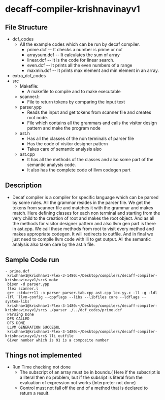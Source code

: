 # decaff-compiler-krishnavinayv1

## File Structure
- dcf_codes
  - All the example codes which can be run by decaf compiler.
    - prime.dcf -- It checks a number is prime or not
    - arraysum.dcf -- It calculates the sum of array
    - linear.dcf -- It is the code for linear search.
    - even.dcf -- It prints all the even numbers of a range
    - maxmin.dcf -- It prints max element and min element in an array.
- extra_dcf_codes
- src
  - Makefile: 
    - A makefile to compile and to make executable
  - scanner.l:
    - File to return tokens by comparing the input text
  - parser.ypp
    - Reads the input and get tokens from scanner file and creates root node.
    - File which contains all the grammars and calls the visitor design pattern and make the program node
  - ast.h
    - Has all the classes of the non terminals of parser file
    - Has the code of visitor designer pattern
    - Takes care of semantic analysis also
  - ast.cpp
    - It has all the methods of the classes and also some part of the semantic analysis code.
    - It also has the complete code of llvm codegen part
   
 ## Description
  - Decaf compiler is a compiler for specific language which can be parsed by some rules. All the grammar resides in the parser file. We get the tokens from scanner file and matches it with the grammar and makes match. Here defining classes for each non terminal and starting from the very child to the creation of root and makes the root object. And as all the methods for visitor designer pattern and also llvm gen part is there in ast.cpp. We call those methods from root to visit every method and makes appropriate codegen. It will redirects to outfile. And in final we just need to compile llvm code with lli to get output. All the semantic analysis also taken care by the ast.h file.
  
 ## Sample Code run
 ```
 - prime.dcf
  krishnav1@krishnav1-Flex-3-1480:~/Desktop/compilers/decaff-compiler-krishnavinayv1/src$ make
  bison -d parser.ypp
  flex scanner.l
  g++ -std=c++11 -o parser parser.tab.cpp ast.cpp lex.yy.c -ll -g -ldl -lfl `llvm-config --cppflags --libs --libfiles core --ldflags --system-libs`
  krishnav1@krishnav1-Flex-3-1480:~/Desktop/compilers/decaff-compiler-krishnavinayv1/src$ ./parser ./../dcf_codes/prime.dcf 
  Parsing Done
  DFS CALLED
  DFS DONE
  LLVM GENERATION SUCCESUL
  krishnav1@krishnav1-Flex-3-1480:~/Desktop/compilers/decaff-compiler-krishnavinayv1/src$ lli outfile 
  Given number which is 91 is a composite number
  ```
 ## Things not implemented
 - Run Time checking not done
    - The subscript of an array must be in bounds.( Here if the subscript is a literal then no problem, but if the subsript is literal from the evaluation of expression not works (Interpreter not done)
    - Control must not fall off the end of a method that is declared to return a result.
